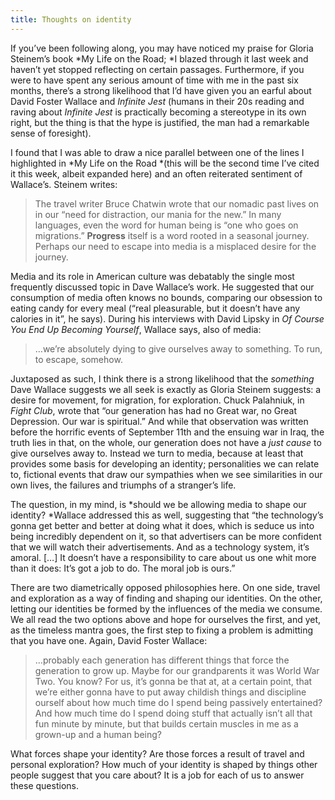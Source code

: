 ```yaml
---
title: Thoughts on identity
---
```


If you’ve been following along, you may
have noticed my praise
for Gloria Steinem’s book *My Life on the Road; *I blazed through it last week
and haven’t yet stopped reflecting on certain passages. Furthermore, if you were
to have spent any serious amount of time with me in the past six months, there’s
a strong likelihood that I’d have given you an earful about David Foster Wallace
and *Infinite Jest* (humans in their 20s reading and raving about *Infinite
Jest* is practically becoming a stereotype in its own right, but the thing is
that the hype is justified, the man had a remarkable sense of foresight).

I found that I was able to draw a nice parallel between one of the lines I
highlighted in *My Life on the Road *(this will be the second time I’ve cited it
this week, albeit expanded here) and an often reiterated sentiment of Wallace’s.
Steinem writes:

> The travel writer Bruce Chatwin wrote that our nomadic past lives on in our
> “need for distraction, our mania for the new.” In many languages, even the word
for human being is “one who goes on migrations.” **Progress** itself is a word
rooted in a seasonal journey. Perhaps our need to escape into media is a
misplaced desire for the journey.

Media and its role in American culture was debatably the single most frequently
discussed topic in Dave Wallace’s work. He suggested that our consumption of
media often knows no bounds, comparing our obsession to eating candy for every
meal (“real pleasurable, but it doesn’t have any calories in it”, he says).
During his interviews with David Lipsky in *Of Course You End Up Becoming
Yourself*, Wallace says, also of media:

> …we’re absolutely dying to give ourselves away to something. To run, to escape,
> somehow.

Juxtaposed as such, I think there is a strong likelihood that the *something*
Dave Wallace suggests we all seek is exactly as Gloria Steinem suggests: a
desire for movement, for migration, for exploration. Chuck Palahniuk, in *Fight
Club*, wrote that “our generation has had no Great war, no Great Depression. Our
war is spiritual.” And while that observation was written before the horrific
events of September 11th and the ensuing war in Iraq, the truth lies in that, on
the whole, our generation does not have a *just cause* to give ourselves away
to. Instead we turn to media, because at least that provides some basis for
developing an identity; personalities we can relate to, fictional events that
draw our sympathies when we see similarities in our own lives, the failures and
triumphs of a stranger’s life.

The question, in my mind, is *should we be allowing media to shape our identity?
*Wallace addressed this as well, suggesting that “the technology’s gonna get
better and better at doing what it does, which is seduce us into being
incredibly dependent on it, so that advertisers can be more confident that we
will watch their advertisements. And as a technology system, it’s amoral. […] It
doesn’t have a responsibility to care about us one whit more than it does: It’s
got a job to do. The moral job is ours.”

There are two diametrically opposed philosophies here. On one side, travel and
exploration as a way of finding and shaping our identities. On the other,
letting our identities be formed by the influences of the media we consume. We
all read the two options above and hope for ourselves the first, and yet, as the
timeless mantra goes, the first step to fixing a problem is admitting that you
have one. Again, David Foster Wallace:

> …probably each generation has different things that force the generation to grow
> up. Maybe for our grandparents it was World War Two. You know? For us, it’s
gonna be that at, at a certain point, that we’re either gonna have to put away
childish things and discipline ourself about how much time do I spend being
passively entertained? And how much time do I spend doing stuff that actually
isn’t all that fun minute by minute, but that builds certain muscles in me as a
grown-up and a human being?

What forces shape your identity? Are those forces a result of travel and
personal exploration? How much of your identity is shaped by things other people
suggest that you care about? It is a job for each of us to answer these
questions.